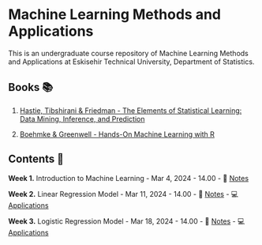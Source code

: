 # Machine Learning Methods and Applications

This is an undergraduate course repository of Machine Learning Methods and Applications at Eskisehir Technical University, Department of Statistics.


## Books 📚

1. [Hastie, Tibshirani & Friedman - The Elements of Statistical Learning: Data Mining, Inference, and Prediction](https://hastie.su.domains/Papers/ESLII.pdf)

2. [Boehmke & Greenwell - Hands-On Machine Learning with R](https://bradleyboehmke.github.io/HOML/)

## Contents 📂

**Week 1.** Introduction to Machine Learning - Mar 4, 2024 - 14.00 - 📖 [Notes](https://github.com/mcavs/ESTUStat_2024Spring_MachineLearningMethodsandApplications/blob/main/Week1.pdf)

**Week 2.** Linear Regression Model - Mar 11, 2024 - 14.00 - 📖 [Notes](https://github.com/mcavs/ESTUStat_2024Spring_MachineLearningMethodsandApplications/blob/main/Week2.pdf) - :computer: [Applications](https://github.com/mcavs/ESTUStat_2023Spring_MachineLearningMethodsandApplications/blob/main/Application/I%CC%87ST438-W2.pdf)

**Week 3.** Logistic Regression Model - Mar 18, 2024 - 14.00 - 📖 [Notes](https://github.com/mcavs/ESTUStat_2024Spring_MachineLearningMethodsandApplications/blob/main/Week3.pdf) - :computer: [Applications](https://github.com/mcavs/ESTUStat_2023Spring_MachineLearningMethodsandApplications/blob/main/Application/I%CC%87ST438-W3.pdf)
